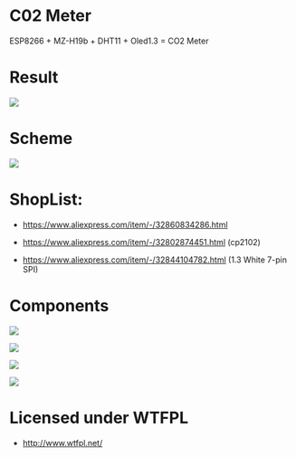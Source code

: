 # C02 Meter
ESP8266 + MZ-H19b + DHT11 + Oled1.3 = CO2 Meter

# Result
![](https://github.com/minsk-hackerspace/co2Meter/blob/master/images/DSC_0404.jpg)

# Scheme
![](https://github.com/minsk-hackerspace/co2Meter/blob/master/images/Scheme.png)


# ShopList:

- https://www.aliexpress.com/item/-/32860834286.html

- https://www.aliexpress.com/item/-/32802874451.html (cp2102)

- https://www.aliexpress.com/item/-/32844104782.html (1.3 White 7-pin SPI)




# Components
![](https://github.com/minsk-hackerspace/co2Meter/blob/master/images/DSC_0382.jpg)

![](https://github.com/minsk-hackerspace/co2Meter/blob/master/images/DSC_0384.jpg)

![](https://github.com/minsk-hackerspace/co2Meter/blob/master/images/DSC_0390.jpg)

![](https://github.com/minsk-hackerspace/co2Meter/blob/master/images/DSC_0420.jpg)


# Licensed under WTFPL

- http://www.wtfpl.net/
